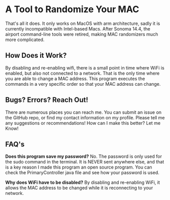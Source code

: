 # A Tool to Randomize Your MAC
That's all it does. It only works on MacOS with arm architecture, sadly it is currently incompatible with Intel-based Macs. After Sonoma 14.4, the airport command-line tools were retired, making MAC randomizers much more complicated.

## How Does it Work?
By disabling and re-enabling wifi, there is a small point in time where WiFi is enabled, but also not connected to a network. That is the only time where you are able to change a MAC address. This program executes the commands in a very specific order so that your MAC address can change.

## Bugs? Errors? Reach Out!
There are numerous places you can reach me. You can submit an issue on the GitHub repo, or find my contact information on my profile. Please tell me any suggestions or recommendations! How can I make this better? Let me Know!

## FAQ's
**Does this program save my password?**
No. The password is only used for the sudo command in the terminal. It is NEVER sent anywhere else, and that is a key reason I made this program an open source program. You can check the PrimaryController java file and see how your password is used.

**Why does WiFi have to be disabled?**
By disabling and re-enabling WiFi, it allows the MAC address to be changed while it is reconnecting to your network.

